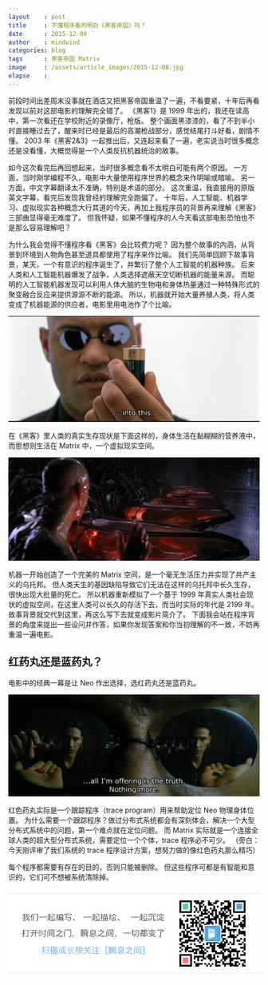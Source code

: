 ```yaml
---
layout    : post
title     : 不懂程序看的明白《黑客帝国》吗？
date      : 2015-12-08
author    : mindwind
categories: blog
tags      : 黑客帝国 Matrix
image     : /assets/article_images/2015-12-08.jpg
elapse    :
---
```



前段时间出差周末没事就在酒店又把黑客帝国重温了一遍，不看要紧，十年后再看发现以前对这部电影的理解完全错了。
《黑客1》是 1999 年出的，我还在读高中，第一次看还在学校附近的录像厅，枪版。
整个画面黑漆漆的，看了不到半小时直接睡过去了，醒来时已经是最后的高潮枪战部分，感觉结尾打斗好看，剧情不懂。
2003 年《黑客2&3》一起推出后，又连起来看了一遍，老实说当时很多概念还是没看懂，大概觉得是一个人类反抗机器统治的故事。

如今这次看完后再回想起来，当时很多概念看不太明白可能有两个原因。
一方面，当时刚学编程不久，电影中大量使用程序世界的概念来作明喻或暗喻。
另一方面，中文字幕翻译太不准确，特别是术语的部分。
这次重温，我直接用的原版英文字幕，看完后发现我曾经的理解完全跑偏了。
十年后，人工智能、机器学习、虚拟现实各种概念大行其道的今天，再加上我程序员的背景再来理解《黑客》三部曲显得毫无难度了。
但我怀疑，如果不懂程序的人今天看这部电影恐怕也不是那么容易理解吧？

为什么我会觉得不懂程序看《黑客》会比较费力呢？
因为整个故事的内涵，从背景到环境到人物角色甚至道具都使用了程序来作比喻。
我们先简单回顾下故事背景，某天，一个有意识的程序诞生了，并繁衍了整个人工智能的机器种族。
后来人类和人工智能机器爆发了战争，人类选择遮蔽天空切断机器的能量来源。
而聪明的人工智能机器发现可以利用人体大脑的生物电和身体热量通过一种特殊形式的聚变融合反应来提供源源不断的能源。
所以，机器就开始大量养殖人类，将人类变成了机器能源的供应者，电影里用电池作了个比喻。

![](/assets/article_images/2015-12-08-1.png)

在《黑客》里人类的真实生存现状是下面这样的，身体生活在黏糊糊的营养液中，而思想则生活在 Matrix 中，一个虚拟现实空间。

![](/assets/article_images/2015-12-08-2.png)

机器一开始创造了一个完美的 Matrix 空间，是一个毫无生活压力并实现了共产主义的乌托邦。
但人类天生的基因缺陷导致它们无法在这样的乌托邦中长久生存，很快出现大批量的死亡。
所以机器重新模拟了一个基于 1999 年真实人类社会现状的虚拟空间，在这里人类可以长久的存活下去，而当时实际的年代是 2199 年。
故事背景就交代到这里，再这么写下去就变成影片简介了。
下面我会站在程序背景的角度来提出一些设问并作答，如果你发现答案和你当初理解的不一致，不妨再重温一遍电影。


## 红药丸还是蓝药丸？
电影中的经典一幕是让 Neo 作出选择，选红药丸还是蓝药丸。

![](/assets/article_images/2015-12-08-3.png)

红色药丸实际是一个跟踪程序（trace program）用来帮助定位 Neo 物理身体位置。
为什么需要一个跟踪程序？做过分布式系统都会有深刻体会，解决一个大型分布式系统中的问题，第一个难点就在定位问题。
而 Matrix 实际就是一个连接全球人类的超大型分布式系统，需要定位一个个体，trace 程序必不可少。
（旁白：今天刚评审了我们系统的 trace 程序设计方案，想努力做的像红色药丸那么精巧）



每个程序都需要有存在的目的，否则只能被删除。
但这些程序可都是有智能和意识的，它们可不想被系统清除掉。


![](/assets/images/qrcode_tail.jpg)
